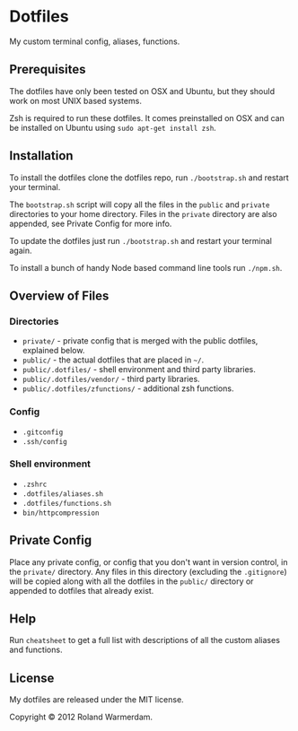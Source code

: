 Dotfiles
========

My custom terminal config, aliases, functions.


Prerequisites
-------------

The dotfiles have only been tested on OSX and Ubuntu, but they should work on most UNIX based systems.

Zsh is required to run these dotfiles. It comes preinstalled on OSX and can be installed on Ubuntu using `sudo apt-get install zsh`.


Installation
------------

To install the dotfiles clone the dotfiles repo, run `./bootstrap.sh` and restart your terminal.

The `bootstrap.sh` script will copy all the files in the `public` and `private` directories to your home directory. Files in the `private` directory are also appended, see Private Config for more info.

To update the dotfiles just run `./bootstrap.sh` and restart your terminal again.

To install a bunch of handy Node based command line tools run `./npm.sh`.


Overview of Files
-----------------

### Directories
* `private/` - private config that is merged with the public dotfiles, explained below.
* `public/` - the actual dotfiles that are placed in `~/`.
* `public/.dotfiles/` - shell environment and third party libraries.
* `public/.dotfiles/vendor/` - third party libraries.
* `public/.dotfiles/zfunctions/` - additional zsh functions.

###  Config
* `.gitconfig`
* `.ssh/config`

### Shell environment
* `.zshrc`
* `.dotfiles/aliases.sh`
* `.dotfiles/functions.sh`
* `bin/httpcompression`


Private Config
--------------

Place any private config, or config that you don't want in version control, in the `private/` directory. Any files in this directory (excluding the `.gitignore`) will be copied along with all the dotfiles in the `public/` directory or appended to dotfiles that already exist.


Help
----

Run `cheatsheet` to get a full list with descriptions of all the custom aliases and functions.


License
-------

My dotfiles are released under the MIT license.

Copyright © 2012 Roland Warmerdam.
